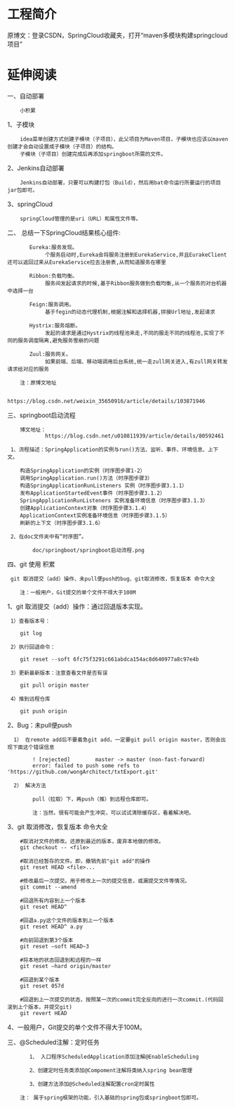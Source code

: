 # 工程简介

原博文：登录CSDN，SpringCloud收藏夹，打开“maven多模块构建springcloud项目”

# 延伸阅读

一、自动部署

        小积累
   1、子模块
   
        idea菜单创建方式创建子模块（子项目），此父项目为Maven项目，子模块也应该以maven创建才会自动设置成子模块（子项目）的结构。
        子模块（子项目）创建完成后再添加springboot所需的文件。
    
   2、Jenkins自动部署
   
        Jenkins自动部署，只要可以构建打包（Build），然后用bat命令运行所要运行的项目jar包即可。
    
   3、springCloud
   
        springCloud管理的是uri（URL）和属性文件等。


二、 总结一下SpringCloud结果核心组件:
   
           Eureka:服务发现。
                个服务启动时,Eureka会将服务注册到EurekaService,并且EurakeClient还可以返回过来从EurekaService拉去注册表,从而知道服务在哪里
           
           Ribbon:负载均衡。
                服务间发起请求的时候,基于Ribbon服务做到负载均衡,从一个服务的对台机器中选择一台
           
           Feign:服务调用。
                基于fegin的动态代理机制,根据注解和选择机器,拼接Url地址,发起请求
           
           Hystrix:服务熔断。
                发起的请求是通过Hystrix的线程池来走,不同的服走不同的线程池,实现了不同的服务调度隔离,避免服务雪崩的问题 
           
           Zuul:服务网关。
                如果前端、后端、移动端调用后台系统,统一走zull网关进入,有zull网关转发请求给对应的服务

        注：原博文地址
       
                https://blog.csdn.net/weixin_35650916/article/details/103871946
                
三、springboot启动流程

        博文地址：
                https://blog.csdn.net/u010811939/article/details/80592461
                
     1、流程描述：SpringApplication的实例与run()方法、监听、事件、环境信息、上下文。    
        
        构造SpringApplication的实例（时序图步骤1-2）
        调用SpringApplication.run()方法（时序图步骤3）
        构造SpringApplicationRunListeners 实例（时序图步骤3.1.1）
        发布ApplicationStartedEvent事件（时序图步骤3.1.2）
        SpringApplicationRunListeners 实例准备环境信息（时序图步骤3.1.3）
        创建ApplicationContext对象（时序图步骤3.1.4）
        ApplicationContext实例准备环境信息（时序图步骤3.1.5）
        刷新的上下文（时序图步骤3.1.6）

     2、在doc文件夹中有“时序图”。
     
            doc/springboot/springboot启动流程.png               
                        

四、git 使用 积累
 
     git 取消提交（add）操作、未pull便push的bug、git取消修改，恢复版本 命令大全
     
        注：一般用户，Git提交的单个文件不得大于100M

   1、git 取消提交（add）操作：通过回退版本实现。
   
     1）查看版本号：
        
        git log

     2）执行回退命令：

        git reset --soft 6fc75f3291c661abdca154ac8d640977a8c97e4b

     3）更新最新版本：注意查看文件是否有误
     
        git pull origin master

     4）推到远程仓库
     
        git push origin

   2、Bug：未pull便push
   
      1） 在remote add后不要着急git add，一定要git pull origin master，否则会出现下面这个错误信息

            ! [rejected]        master -> master (non-fast-forward)
            error: failed to push some refs to 'https://github.com/wongArchitect/txtExport.git'

      2） 解决方法
      
            pull（拉取）下，再push（推）到远程仓库即可。
            
            注：当然，很有可能会产生冲突，可以试试清除缓存区，看着解决吧。


   3、git 取消修改，恢复版本 命令大全

        #取消对文件的修改。还原到最近的版本，废弃本地做的修改。
        git checkout -- <file>
        
        #取消已经暂存的文件。即，撤销先前"git add"的操作
        git reset HEAD <file>...
        
        #修改最后一次提交。用于修改上一次的提交信息，或漏提交文件等情况。
        git commit --amend
        
        #回退所有内容到上一个版本
        git reset HEAD^
        
        #回退a.py这个文件的版本到上一个版本  
        git reset HEAD^ a.py  
        
        #向前回退到第3个版本  
        git reset –soft HEAD~3  
        
        #将本地的状态回退到和远程的一样  
        git reset –hard origin/master  
        
        #回退到某个版本  
        git reset 057d  
        
        #回退到上一次提交的状态，按照某一次的commit完全反向的进行一次commit.(代码回滚到上个版本，并提交git)
        git revert HEAD

   4、一般用户，Git提交的单个文件不得大于100M。
   

三、@Scheduled注解：定时任务

           1、 入口程序ScheduledApplication添加注解@EnableScheduling
           
           2、创建定时任务类添加@Compoment注解将类纳入spring bean管理
           
           3、创建方法添加@Scheduled注解配置cron定时属性
           
        注： 属于spring框架的功能，引入基础的spring包或springboot包即可。
        
        